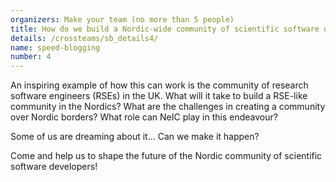 ```yaml
---
organizers: Make your team (no more than 5 people)
title: How do we build a Nordic-wide community of scientific software developers, application experts and other e-science experts? 
details: /crossteams/sb_details4/
name: speed-blogging
number: 4
---
```



An inspiring example of how this can work is the community of research software engineers (RSEs) in the UK. What will it take to build a RSE-like community in the Nordics? What are the challenges in creating a community over Nordic borders? What role can NeIC play in this endeavour?

Some of us are dreaming about it... Can we make it happen? 

Come and help us to shape the future of the Nordic community of scientific software developers!